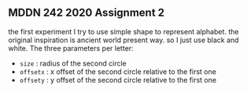 ## MDDN 242 2020 Assignment 2

the first experiment
I try to use simple shape to represent alphabet. the original inspiration is ancient world present way. so I just 
use black and white.
The three parameters per letter:
  * `size` : radius of the second circle
  * `offsetx` : x offset of the second circle relative to the first one
  * `offsety` : y offset of the second circle relative to the first one

